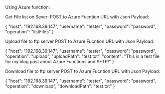 Using Azure function:

Get File list on Sever:
POST to Azure Fucntion URL with Json Payload:

{
  "host": "192.168.39.147",
  "username": "tester",
  "password": "password",
  "operation": "listFiles"
}

Upload file to ftp server
POST to Azure Fucntion URL with Json Payload:

{
  "host": "192.168.39.147",
  "username": "tester",
  "password": "password",
  "operation": "upload",
  "uploadPath": "test.txt",
  "content": "This is a test file for my blog post about Azure Functions and SFTP!"
}

Download file to ftp server
POST to Azure Fucntion URL with Json Payload:

{
  "host": "192.168.39.147",
  "username": "tester",
  "password": "password",
  "operation": "download",
  "downloadPath": "test.txt"
}
